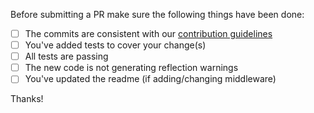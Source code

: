Before submitting a PR make sure the following things have been done:

- [ ] The commits are consistent with our [contribution guidelines](CONTRIBUTING.md)
- [ ] You've added tests to cover your change(s)
- [ ] All tests are passing
- [ ] The new code is not generating reflection warnings
- [ ] You've updated the readme (if adding/changing middleware)

Thanks!
